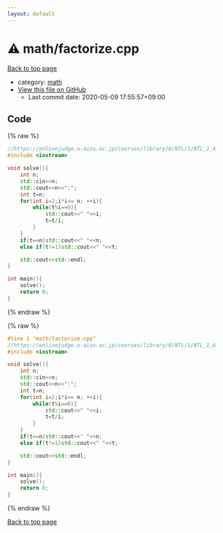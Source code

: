 ```yaml
---
layout: default
---
```


<!-- mathjax config similar to math.stackexchange -->
<script type="text/javascript" async
  src="https://cdnjs.cloudflare.com/ajax/libs/mathjax/2.7.5/MathJax.js?config=TeX-MML-AM_CHTML">
</script>
<script type="text/x-mathjax-config">
  MathJax.Hub.Config({
    TeX: { equationNumbers: { autoNumber: "AMS" }},
    tex2jax: {
      inlineMath: [ ['$','$'] ],
      processEscapes: true
    },
    "HTML-CSS": { matchFontHeight: false },
    displayAlign: "left",
    displayIndent: "2em"
  });
</script>

<script type="text/javascript" src="https://cdnjs.cloudflare.com/ajax/libs/jquery/3.4.1/jquery.min.js"></script>
<script src="https://cdn.jsdelivr.net/npm/jquery-balloon-js@1.1.2/jquery.balloon.min.js" integrity="sha256-ZEYs9VrgAeNuPvs15E39OsyOJaIkXEEt10fzxJ20+2I=" crossorigin="anonymous"></script>
<script type="text/javascript" src="../../assets/js/copy-button.js"></script>
<link rel="stylesheet" href="../../assets/css/copy-button.css" />


# :warning: math/factorize.cpp

<a href="../../index.html">Back to top page</a>

* category: <a href="../../index.html#7e676e9e663beb40fd133f5ee24487c2">math</a>
* <a href="{{ site.github.repository_url }}/blob/master/math/factorize.cpp">View this file on GitHub</a>
    - Last commit date: 2020-05-09 17:55:57+09:00




## Code

<a id="unbundled"></a>
{% raw %}
```cpp
//https://onlinejudge.u-aizu.ac.jp/courses/library/6/NTL/1/NTL_1_A
#include <iostream>

void solve(){
    int n;
    std::cin>>n;
    std::cout<<n<<":";
    int t=n;
    for(int i=2;i*i<= n; ++i){
        while(t%i==0){
            std::cout<<" "<<i;
            t=t/i;
        }
    }
    if(t==n)std::cout<<" "<<n;
    else if(t!=1)std::cout<<" "<<t;

    std::cout<<std::endl;
}

int main(){
    solve();
    return 0;
}
```
{% endraw %}

<a id="bundled"></a>
{% raw %}
```cpp
#line 1 "math/factorize.cpp"
//https://onlinejudge.u-aizu.ac.jp/courses/library/6/NTL/1/NTL_1_A
#include <iostream>

void solve(){
    int n;
    std::cin>>n;
    std::cout<<n<<":";
    int t=n;
    for(int i=2;i*i<= n; ++i){
        while(t%i==0){
            std::cout<<" "<<i;
            t=t/i;
        }
    }
    if(t==n)std::cout<<" "<<n;
    else if(t!=1)std::cout<<" "<<t;

    std::cout<<std::endl;
}

int main(){
    solve();
    return 0;
}

```
{% endraw %}

<a href="../../index.html">Back to top page</a>

